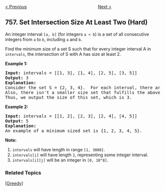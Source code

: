 <!--|This file generated by command(leetcode description); DO NOT EDIT.    |-->
<!--+----------------------------------------------------------------------+-->
<!--|@author    Openset <openset.wang@gmail.com>                           |-->
<!--|@link      https://github.com/openset                                 |-->
<!--|@home      https://github.com/openset/leetcode                        |-->
<!--+----------------------------------------------------------------------+-->

[< Previous](https://github.com/openset/leetcode/tree/master/problems/pyramid-transition-matrix "Pyramid Transition Matrix")
　　　　　　　　　　　　　　　　
[Next >](https://github.com/openset/leetcode/tree/master/problems/bold-words-in-string "Bold Words in String")

## 757. Set Intersection Size At Least Two (Hard)

<p>
An integer interval <code>[a, b]</code> (for integers <code>a < b</code>) is a set of all consecutive integers from <code>a</code> to <code>b</code>, including <code>a</code> and <code>b</code>.
</p><p>
Find the minimum size of a set S such that for every integer interval A in <code>intervals</code>, the intersection of S with A has size at least 2.
</p>

<p><b>Example 1:</b><br />
<pre>
<b>Input:</b> intervals = [[1, 3], [1, 4], [2, 5], [3, 5]]
<b>Output:</b> 3
<b>Explanation:</b>
Consider the set S = {2, 3, 4}.  For each interval, there are at least 2 elements from S in the interval.
Also, there isn't a smaller size set that fulfills the above condition.
Thus, we output the size of this set, which is 3.
</pre>
</p>

<p><b>Example 2:</b><br />
<pre>
<b>Input:</b> intervals = [[1, 2], [2, 3], [2, 4], [4, 5]]
<b>Output:</b> 5
<b>Explanation:</b>
An example of a minimum sized set is {1, 2, 3, 4, 5}.
</pre>
</p>

<p><b>Note:</b><br><ol>
<li><code>intervals</code> will have length in range <code>[1, 3000]</code>.</li>
<li><code>intervals[i]</code> will have length <code>2</code>, representing some integer interval.</li>
<li><code>intervals[i][j]</code> will be an integer in <code>[0, 10^8]</code>.</li>
</ol></p>

### Related Topics
  [[Greedy](https://github.com/openset/leetcode/tree/master/tag/greedy/README.md)]
